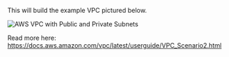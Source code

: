 This will build the example VPC pictured below.

![AWS VPC with Public and Private Subnets](https://docs.aws.amazon.com/vpc/latest/userguide/images/nat-gateway-diagram.png)

Read more here: https://docs.aws.amazon.com/vpc/latest/userguide/VPC_Scenario2.html
